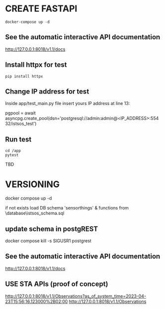 # CREATE FASTAPI

```
docker-compose up -d
```

## See the automatic interactive API documentation

http://127.0.0.1:8018/v1.1/docs

## Install httpx for test

```
pip install httpx
```

## Change IP address for test

Inside app/test_main.py file insert yours IP address at line 13:

pgpool = await asyncpg.create_pool(dsn='postgresql://admin:admin@<IP_ADDRESS>:55432/istsos_test')

## Run test

```
cd /app
pytest
```

TBD

# VERSIONING

docker compose up -d

if not exists load DB schema 'sensorthings' & functions from 
\database\istsos_schema.sql
## update schema in postgREST
docker compose kill -s SIGUSR1 postgrest

## See the automatic interactive API documentation

http://127.0.0.1:8018/v1.1/docs


## USE STA APIs (proof of concept)

http://127.0.0.1:8018/v1.1/Observations?as_of_system_time=2023-04-23T15:56:16.123000%2B02:00
http://127.0.0.1:8018/v1.1/Observations

